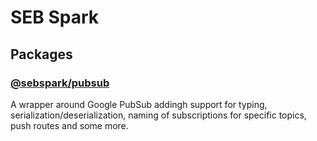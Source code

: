 # SEB Spark

## Packages

### [@sebspark/pubsub](./packages/pubsub/)

A wrapper around Google PubSub addingh support for typing, serialization/deserialization, naming of subscriptions for specific topics, push routes and some more.
